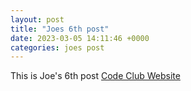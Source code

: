 ```yaml
---
layout: post
title: "Joes 6th post"
date: 2023-03-05 14:11:46 +0000
categories: joes post
---
```

This is Joe's 6th post
[Code Club Website](https://lichfield-code-club.github.io/)
